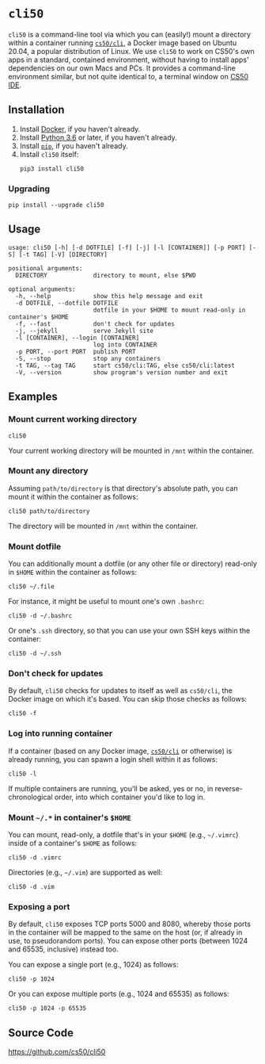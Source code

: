 # `cli50`

`cli50` is a command-line tool via which you can (easily!) mount a directory within a container running [`cs50/cli`](cs50/cli), a Docker image based on Ubuntu 20.04, a popular distribution of Linux. We use `cli50` to work on CS50's own apps in a standard, contained environment, without having to install apps' dependencies on our own Macs and PCs. It provides a command-line environment similar, but not quite identical to, a terminal window on [CS50 IDE](ide/index).

## Installation

1. Install [Docker](/docker), if you haven't already.
1. Install [Python 3.6](/python) or later, if you haven't already.
1. Install [`pip`](/pip), if you haven't already.
1. Install `cli50` itself:
    ```text
    pip3 install cli50
    ```

### Upgrading

```text
pip install --upgrade cli50
```

## Usage

```text
usage: cli50 [-h] [-d DOTFILE] [-f] [-j] [-l [CONTAINER]] [-p PORT] [-S] [-t TAG] [-V] [DIRECTORY]

positional arguments:
  DIRECTORY             directory to mount, else $PWD

optional arguments:
  -h, --help            show this help message and exit
  -d DOTFILE, --dotfile DOTFILE
                        dotfile in your $HOME to mount read-only in container's $HOME
  -f, --fast            don't check for updates
  -j, --jekyll          serve Jekyll site
  -l [CONTAINER], --login [CONTAINER]
                        log into CONTAINER
  -p PORT, --port PORT  publish PORT
  -S, --stop            stop any containers
  -t TAG, --tag TAG     start cs50/cli:TAG, else cs50/cli:latest
  -V, --version         show program's version number and exit
```

## Examples

### Mount current working directory

```text
cli50
```

Your current working directory will be mounted in `/mnt` within the container.

### Mount any directory

Assuming `path/to/directory` is that directory's absolute path, you can mount it within the container as follows:

```text
cli50 path/to/directory
```

The directory will be mounted in `/mnt` within the container.

### Mount dotfile

You can additionally mount a dotfile (or any other file or directory) read-only in `$HOME` within the container as follows:

```text
cli50 ~/.file
```

For instance, it might be useful to mount one's own `.bashrc`:

```text
cli50 -d ~/.bashrc
```

Or one's `.ssh` directory, so that you can use your own SSH keys within the container:

```text
cli50 -d ~/.ssh
```

### Don't check for updates

By default, `cli50` checks for updates to itself as well as `cs50/cli`, the Docker image on which it's based. You can skip those checks as follows:

```text
cli50 -f
```

### Log into running container

If a container (based on any Docker image, [`cs50/cli`](cs50/cli) or otherwise) is already running, you can spawn a login shell within it as follows:

```text
cli50 -l
```

If multiple containers are running, you'll be asked, yes or no, in reverse-chronological order, into which container you'd like to log in.

### Mount `~/.*` in container's `$HOME`

You can mount, read-only, a dotfile that's in your `$HOME` (e.g., `~/.vimrc`) inside of a container's `$HOME` as follows:

```text
cli50 -d .vimrc
```

Directories (e.g., `~/.vim`) are supported as well:

```text
cli50 -d .vim
```

### Exposing a port

By default, `cli50` exposes TCP ports 5000 and 8080, whereby those ports in the container will be mapped to the same on the host (or, if already in use, to pseudorandom ports). You can expose other ports (between 1024 and 65535, inclusive) instead too.

You can expose a single port (e.g., 1024) as follows:

```text
cli50 -p 1024
```

Or you can expose multiple ports (e.g., 1024 and 65535) as follows:

```text
cli50 -p 1024 -p 65535
```

## Source Code

<https://github.com/cs50/cli50>
